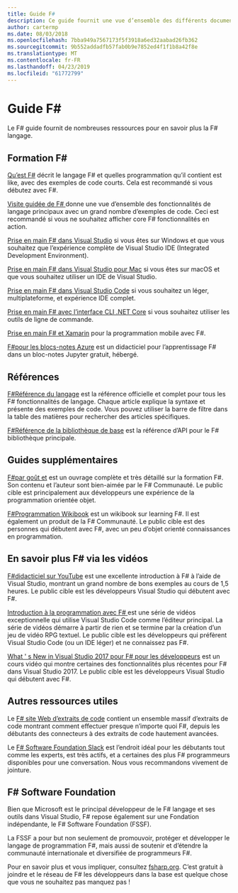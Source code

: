 ```yaml
---
title: Guide F#
description: Ce guide fournit une vue d’ensemble des différents documents de formation pour F#, un langage de programmation fonctionnels qui s’exécute sur .NET.
author: cartermp
ms.date: 08/03/2018
ms.openlocfilehash: 7bba949a7567173f5f3918a6ed32aabad26fb362
ms.sourcegitcommit: 9b552addadfb57fab0b9e7852ed4f1f1b8a42f8e
ms.translationtype: MT
ms.contentlocale: fr-FR
ms.lasthandoff: 04/23/2019
ms.locfileid: "61772799"
---
```

# <a name="f-guide"></a>Guide F#

Le F# guide fournit de nombreuses ressources pour en savoir plus la F# langage.

## <a name="learning-f"></a>Formation F\#

[Qu’est F#](what-is-fsharp.md) décrit le langage F# et quelles programmation qu’il contient est like, avec des exemples de code courts. Cela est recommandé si vous débutez avec F#.

[Visite guidée de F# ](tour.md) donne une vue d’ensemble des fonctionnalités de langage principaux avec un grand nombre d’exemples de code. Ceci est recommandé si vous ne souhaitez afficher core F# fonctionnalités en action.

[Prise en main F# dans Visual Studio](get-started/get-started-visual-studio.md) si vous êtes sur Windows et que vous souhaitez que l’expérience complète de Visual Studio IDE (Integrated Development Environment).

[Prise en main F# dans Visual Studio pour Mac](get-started/get-started-with-visual-studio-for-mac.md) si vous êtes sur macOS et que vous souhaitez utiliser un IDE de Visual Studio.

[Prise en main F# dans Visual Studio Code](get-started/get-started-vscode.md) si vous souhaitez un léger, multiplateforme, et expérience IDE complet.

[Prise en main F# avec l’interface CLI .NET Core](get-started/get-started-command-line.md) si vous souhaitez utiliser les outils de ligne de commande.

[Prise en main F# et Xamarin](https://docs.microsoft.com/xamarin/cross-platform/platform/fsharp/) pour la programmation mobile avec F#.

[F#pour les blocs-notes Azure](https://notebooks.azure.com/Microsoft/libraries/samples/html/FSharp%20for%20Azure%20Notebooks.ipynb) est un didacticiel pour l’apprentissage F# dans un bloc-notes Jupyter gratuit, hébergé.

## <a name="references"></a>Références

[F#Référence du langage](language-reference/index.md) est la référence officielle et complet pour tous les F# fonctionnalités de langage. Chaque article explique la syntaxe et présente des exemples de code. Vous pouvez utiliser la barre de filtre dans la table des matières pour rechercher des articles spécifiques.

[F#Référence de la bibliothèque de base](https://msdn.microsoft.com/visualfsharpdocs/conceptual/fsharp-core-library-reference) est la référence d’API pour le F# bibliothèque principale.

## <a name="additional-guides"></a>Guides supplémentaires

[F#par goût et](https://swlaschin.gitbooks.io/fsharpforfunandprofit/content/) est un ouvrage complète et très détaillé sur la formation F#. Son contenu et l’auteur sont bien-aimée par le F# Communauté. Le public cible est principalement aux développeurs une expérience de la programmation orientée objet.

[F#Programmation Wikibook](https://en.wikibooks.org/wiki/F_Sharp_Programming) est un wikibook sur learning F#. Il est également un produit de la F# Communauté. Le public cible est des personnes qui débutent avec F#, avec un peu d’objet orienté connaissances en programmation.

## <a name="learn-f-through-videos"></a>En savoir plus F# via les vidéos

[F#didacticiel sur YouTube](https://www.youtube.com/watch?v=c7eNDJN758U) est une excellente introduction à F# à l’aide de Visual Studio, montrant un grand nombre de bons exemples au cours de 1,5 heures. Le public cible est les développeurs Visual Studio qui débutent avec F#.

[Introduction à la programmation avec F# ](https://www.youtube.com/watch?v=Teak30_pXHk&list=PLEoMzSkcN8oNiJ67Hd7oRGgD1d4YBxYGC) est une série de vidéos exceptionnelle qui utilise Visual Studio Code comme l’éditeur principal. La série de vidéos démarre à partir de rien et se termine par la création d’un jeu de vidéo RPG textuel. Le public cible est les développeurs qui préfèrent Visual Studio Code (ou un IDE léger) et ne connaissez pas F#.

[What ' s New in Visual Studio 2017 pour F# pour les développeurs](https://www.linkedin.com/learning/what-s-new-in-visual-studio-2017-for-f-sharp-for-developers) est un cours vidéo qui montre certaines des fonctionnalités plus récentes pour F# dans Visual Studio 2017. Le public cible est les développeurs Visual Studio qui débutent avec F#.

## <a name="other-useful-resources"></a>Autres ressources utiles

Le [ F# site Web d’extraits de code](http://www.fssnip.net) contient un ensemble massif d’extraits de code montrant comment effectuer presque n’importe quoi F#, depuis les débutants des connecteurs à des extraits de code hautement avancées.

Le [ F# Software Foundation Slack](https://fsharp.org/guides/slack/) est l’endroit idéal pour les débutants tout comme les experts, est très actifs, et a certaines des plus F# programmeurs disponibles pour une conversation. Nous vous recommandons vivement de jointure.

## <a name="the-f-software-foundation"></a>F# Software Foundation

Bien que Microsoft est le principal développeur de le F# langage et ses outils dans Visual Studio, F# repose également sur une Fondation indépendante, le F# Software Foundation (FSSF).

La FSSF a pour but non seulement de promouvoir, protéger et développer le langage de programmation F#, mais aussi de soutenir et d’étendre la communauté internationale et diversifiée de programmeurs F#.

Pour en savoir plus et vous impliquer, consultez [fsharp.org](https://fsharp.org). C’est gratuit à joindre et le réseau de F# les développeurs dans la base est quelque chose que vous ne souhaitez pas manquez pas !
